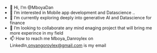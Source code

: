 - 👋 Hi, I’m @MboyaDan
- 👀 I’m interested in Mobile app development and Datascience ..
- 🌱 I’m currently exploring deeply into generative AI and Datascience for finance
- 💞️ I’m looking to collaborate any mind enaging project that will bring me more experince in my field
- 📫 How to reach me Mboya_Danroylex on LinkedIn,onyangoroylex@gmail.com is my email

<!---
MboyaDan/MboyaDan is a ✨ special ✨ repository because its `README.md` (this file) appears on your GitHub profile.
You can click the Preview link to take a look at your changes.
--->
